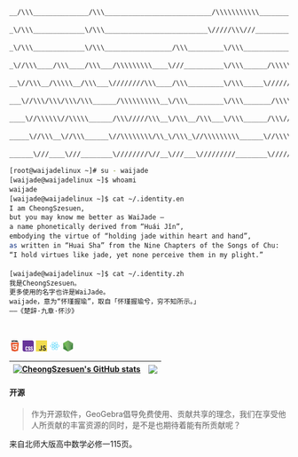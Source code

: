 ```text
__/\\\______________/\\\___________________________/\\\\\\\\\\\________________________/\\\_________________        
 _\/\\\_____________\/\\\__________________________\/////\\\///________________________\/\\\_________________       
  _\/\\\_____________\/\\\_________________/\\\_________\/\\\___________________________\/\\\_________________      
   _\//\\\____/\\\____/\\\___/\\\\\\\\\____\///__________\/\\\______/\\\\\\\\\___________\/\\\______/\\\\\\\\__     
    __\//\\\__/\\\\\__/\\\___\////////\\\____/\\\_________\/\\\_____\////////\\\_____/\\\\\\\\\____/\\\/////\\\_    
     ___\//\\\/\\\/\\\/\\\______/\\\\\\\\\\__\/\\\_________\/\\\_______/\\\\\\\\\\___/\\\////\\\___/\\\\\\\\\\\__   
      ____\//\\\\\\//\\\\\______/\\\/////\\\__\/\\\__/\\\___\/\\\______/\\\/////\\\__\/\\\__\/\\\__\//\\///////___  
       _____\//\\\__\//\\\______\//\\\\\\\\/\\_\/\\\_\//\\\\\\\\\______\//\\\\\\\\/\\_\//\\\\\\\/\\__\//\\\\\\\\\\_ 
        ______\///____\///________\////////\//__\///___\/////////________\////////\//___\///////\//____\//////////__
```
```bash
[root@waijadelinux ~]# su - waijade
[waijade@waijadelinux ~]$ whoami
waijade
[waijade@waijadelinux ~]$ cat ~/.identity.en
I am CheongSzesuen,  
but you may know me better as WaiJade —  
a name phonetically derived from “Huái Jǐn”,  
embodying the virtue of “holding jade within heart and hand”,  
as written in “Huai Sha” from the Nine Chapters of the Songs of Chu:  
“I hold virtues like jade, yet none perceive them in my plight.”

[waijade@waijadelinux ~]$ cat ~/.identity.zh
我是CheongSzesuen。
更多使用的名字也许是WaiJade。
waijade，意为“怀瑾握瑜”，取自「怀瑾握瑜兮，穷不知所示。」
——《楚辞·九章·怀沙》

```

<br />

<code><img height="20" alt="html" src="https://raw.githubusercontent.com/github/explore/main/topics/html/html.png"></code>
<code><img height="20" alt="css" src="https://raw.githubusercontent.com/github/explore/main/topics/css/css.png"></code>
<code><img height="20" alt="javascript" src="https://raw.githubusercontent.com/github/explore/main/topics/javascript/javascript.png"></code>
<code><img height="20" alt="react" src="https://raw.githubusercontent.com/github/explore/main/topics/react/react.png"></code>
<code><img height="20" alt="nodejs" src="https://raw.githubusercontent.com/github/explore/main/topics/nodejs/nodejs.png"></code>

| <a href="https://github.com/CheongSzesuen/github-readme-stats"><img align="center" src="https://github-readme-stats.vercel.app/api?username=CheongSzesuen&show_icons=true&include_all_commits=true&theme=buefy&hide_border=true" alt="CheongSzesuen's GitHub stats" /></a> | <a href="https://github.com/CheongSzesuen/github-readme-stats"><img align="center" src="https://github-readme-stats.vercel.app/api/top-langs/?username=CheongSzesuen&layout=compact&theme=buefy&hide_border=true" /></a> |
| ------------- | ------------- |

#### 开源
>作为开源软件，GeoGebra倡导免费使用、贡献共享的理念，我们在享受他人所贡献的丰富资源的同时，是不是也期待着能有所贡献呢？

来自北师大版高中数学必修一115页。

